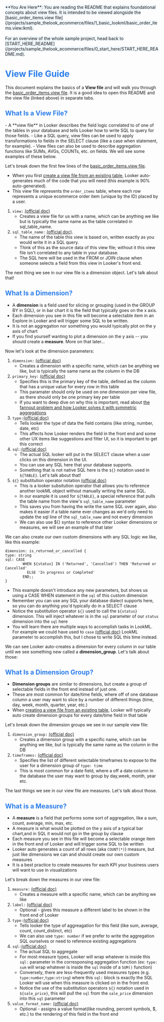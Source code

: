 <span style="background-color:aliceblue">
**You Are Here**: You are reading the README that explains foundational concepts about view files. It is intended to be viewed alongside the [basic_order_items.view file](/projects/sample_thelook_ecommerce/files/1_basic_lookml/basic_order_items.view.lkml).
<br><br>For an overview of the whole sample project, head back to [START_HERE_README](/projects/sample_thelook_ecommerce/files/0_start_here/START_HERE_README.md).
</span>

<h1><span style="color:#2d7eea">View File Guide</span></h1>

This document explains the basics of a **View file** and will walk you through the [basic_order_items.view file](/projects/sample_thelook_ecommerce/files/1_basic_lookml/basic_order_items.view.lkml).
It is a good idea to open this README and the view file (linked above) in separate tabs.

<h2><span style="color:#2d7eea">What Is a View File?</span></h2>
- A **view file** in Looker describes the field logic correlated to of one of the tables in your database and tells Looker how to write SQL to query for those fields.
- Like a SQL query, view files can be used to apply transformations to fields in the SELECT clause (like a case when statement, for example).
- View files can also be used to describe aggregation functions like SUMs, AVGs, COUNTs, etc. on fields. We will see some examples of these below.

Let's break down the first few lines of the [basic_order_items.view file](/projects/sample_thelook_ecommerce/files/1_basic_lookml/basic_order_items.view.lkml).

- When you first [create a view file from an existing table](https://www.youtube.com/watch?v=cXQaBWVM7WI&t=94s), Looker auto-generates much of the code that you will need (this example is 90% auto-generated).
- This view file represents the `order_items` table, where each row represents a unique ecommerce order item (unique by the ID) placed by a user.

1.  `view:` [(official doc)](https://cloud.google.com/looker/docs/reference/param-view-view?version=23.6&lookml=new)
    - Creates a view file for us with a name, which can be anything we like but is typically the same name as the table correlated in sql_table_name.
2.  `sql_table_name:` [(official doc)](https://cloud.google.com/looker/docs/reference/param-view-sql-table-name?version=23.6&lookml=new).
    - The name of the table this view is based on, written exactly as you would write it in a SQL query.
    - Think of this as the source data of this view file; without it this view file isn't correlated to any table in your database.
    - The SQL here will be used in the FROM or JOIN clause when someone selects a field from this view in Looker's front end.

The next thing we see in our view file is a dimension object. Let's talk about that!

<h2><span style="color:#2d7eea">What Is a Dimension?</span></h2>

- A **dimension** is a field used for slicing or grouping (used in the GROUP BY in SQL), or in bar chart it is the field that typically goes on the x axis.
- Each dimension you see in this file will become a selectable item in an Explore in Looker and will trigger some SQL to be written.
- It is not an aggregation nor something you would typically plot on the y axis of chart
- If you find yourself wanting to plot a dimension on the y axis -- you should create a **measure**. More on that later...

Now let's look at the dimension parameters:

1.  `dimension:` [(official doc)](https://cloud.google.com/looker/docs/reference/param-field-dimension?version=23.6&lookml=new)
    - Creates a dimension with a specific name, which can be anything we like, but is typically the same name as the column in the DB
2.  `primary_key:` [(official doc)](https://cloud.google.com/looker/docs/reference/param-field-primary-key?version=23.6&lookml=new)
    - Specifies this is the primary key of the table, defined as the column that has a unique value for every row in this table
    - This paramater should only be used on one dimension per view file, as there should only be one primary key per table
    - If you want to deep dive on why this is important, read about [the fannout problem and how Looker solves it with symmetric aggregations](https://cloud.google.com/looker/docs/best-practices/understanding-symmetric-aggregates)
3.  `type:`[(official doc)](https://cloud.google.com/looker/docs/reference/param-dimension-filter-parameter-types?version=23.6&lookml=new)
    - Tells looker the type of data the field contains (like string, number, date, etc)
    - This affects how Looker renders the field in the front end and some other UX items like suggestions and filter UI, so it is important to get this correct
4.  `sql:`[(official doc)](https://cloud.google.com/looker/docs/reference/param-field-sql?version=23.6&lookml=new)
    - The actual SQL looker will put in the SELECT clause when a user clicks on this dimension in the UI.
    - You can use any SQL here that your database supports.
    - Something that is not native SQL here is the `${}` notation used in `${TABLE}`. Let's talk about that!
5.  `${}` substitution operator notation [(official doc)](https://cloud.google.com/looker/docs/sql-and-referring-to-lookml#substitution_operator_)
    - This is a looker subsitution operator that allows you to reference another lookML object without manually writing the same SQL.
    - In our example it is used for `${TABLE}`, a special reference that pulls the table name from the view's `sql_table_name` parameter
    - This saves you from having the write the same SQL over again, also makes it easier if a table name ever changes as we'd only need to update the sql line of the `sql_table_name` and not every dimension
    - We can also use ${} syntax to reference other Looker dimensions or measures, we will see an example of that later

We can also create our own custom dimensions with any SQL logic we like, like this example:

```
dimension: is_returned_or_cancelled {
type: string
sql: CASE
        WHEN ${status} IN ('Returned', 'Cancelled') THEN 'Returned or Cancelled'
          ELSE 'In progress or Completed'
        END;;
}
```

- This example doesn't introduce any new parameters, but shows us using a CASE WHEN statement in the `sql` of this custom dimension
- Remember you can use any SQL your database dialect supports here, so you can do anything you'd typically do in a SELECT clause
- Notice the substitution operator `${}` used to call the `${status}` dimension. This will inject whatever is in the `sql` parameter of our `status` dimension into the `sql` here
- You will learn there are multiple ways to accomplish tasks in LookML. For example we could have used to `case` [(official doc)]() LookML parameter to accomplish this, but I chose to write SQL this time instead.

We can see Looker auto-creates a dimension for every column in our table until we see something new called a **dimension_group**. Let's talk about those:

<h2><span style="color:#2d7eea">What Is a Dimension Group?</span></h2>

- **Dimension groups** are similar to dimensions, but create a group of selectable fields in the front end instead of just one.
- These are most common for date/time fields, where off of one database column a user may want to slice by a number of different things (time, day, week, month, quarter, year, etc.)
- When [creating a view file from an existing table](https://www.youtube.com/watch?v=cXQaBWVM7WI&t=94s), Looker will typically auto create dimension groups for every date/time field in that table

Let's break down the dimension groups we see in our sample view file:

1.  `dimension_group:` [(official doc)](https://cloud.google.com/looker/docs/reference/param-field-dimension-group?version=23.6&lookml=new)
    - Creates a dimension group with a specific name, which can be anything we like, but is typically the same name as the column in the DB
2.  `timeframes:` [(official doc)](https://cloud.google.com/looker/docs/reference/param-field-dimension-group?version=23.6&lookml=new#timeframes)
    - Specifies the list of different selectable timeframes to expose to the user for a dimension group of `type: time`
    - This is most common for a date field, where a off a date column in the database the user may want to group by day,week, month, year etc.

The last things we see in our view file are measures. Let's talk about those.

<h2><span style="color:#2d7eea">What is a Measure?</span></h2>

- A **measure** is a field that performs some sort of aggregation, like a sum, count, average, min, max, etc.
- A measure is what would be plotted on the y axis of a typical bar chart,and in SQL it would not go in the group by clause
- Each measure you see in this file will become a selectable orange item in the front end of Looker and will trigger some SQL to be written
- Looker auto generates a count of all rows (aka `COUNT(*)`) measure, but just like dimensions we can and should create our own custom measures
- It is a best practice to create measures for each KPI your business users will want to use in visualizations

Let's break down the measures in our view file:

1.  `measure:` [(official doc)](https://cloud.google.com/looker/docs/reference/param-field-measure?version=23.6&lookml=new)
    - Creates a measure with a specific name, which can be anything we like
2.  `label:` [(official doc)](https://cloud.google.com/looker/docs/reference/param-field-label?version=23.6&lookml=new)
    - Optional - gives this measure a different label to be shown in the front end of Looker
3.  `type:`[(official doc)](https://cloud.google.com/looker/docs/reference/param-measure-types?version=23.6&lookml=new)
    - Tells looker the type of aggreagation for this field (like sum, average, count, count_distinct, etc)
    - We can also use `type: number` if we prefer to write the aggregation SQL ourselves or need to reference existing aggregations
4.  `sql:`[(official doc)](https://cloud.google.com/looker/docs/reference/param-field-sql?version=23.6&lookml=new)
    - The actual SQL to aggregate
    - For most measure types, Looker will wrap whatever is inside this `sql:` parameter in the corresponsing aggregation function (ex: `type: sum` will wrap whatever is inside the `sql` inside of a `SUM()` function)
    - Conversely, there are less-frequently used measures types (e.g. `type:number`,`type:string`) where this `sql:` block is exactly the SQL Looker will use when this measure is clicked on in the front end.
    - Notice the use of the substitution operators `${}` notation used in `${sale_price}`, this will pull the `sql` from the `sale_price` dimension into this `sql` parameter
5.  `value_format_name:` [(official doc)](https://cloud.google.com/looker/docs/reference/param-field-value-format-name?version=23.6&lookml=new)
    - Optional - assigns a value format(like rounding, percent symbols, $, etc.) to the rendering of this field in the front end
